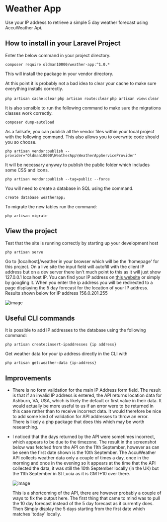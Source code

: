 # Weather App

Use your IP address to retrieve a simple 5 day weather forecast using AccuWeather Api.

## How to install in your Laravel Project

Enter the below command in your project directory.

`composer require oldman10000/weather-app:^1.0.*`

This will install the package in your vendor directory.

At this point it is probably not a bad idea to clear your cache to make sure everything installs correctly.

`php artisan cache:clear`
`php artisan route:clear`
`php artisan view:clear`

It is also sensible to run the following command to make sure the migrations classes work correctly.

`composer dump-autoload`

As a failsafe, you can publish all the vendor files within your local project with the following command. This also allows you to overwrite code should you so choose.

`php artisan vendor:publish --provider="Oldman10000\WeatherApp\WeatherAppServiceProvider"`

It will be necessary anyway to publish the public folder which includes some CSS and icons.

`php artisan vendor:publish --tag=public --force`

You will need to create a database in SQL using the command.

`create database weatherapp;`

To migrate the new tables run the command:

`php artisan migrate`

## View the project

Test that the site is running correctly by starting up your development host

`php artisan serve`

Go to [localhost]/weather in your browser which will be the 'homepage' for this project. On a live site the input field will autofill with the client IP address but on a dev server there isn't much point to this as it will just show 127.0.0.1 localhost IP. You can find your IP address on [this website](https://whatismyipaddress.com/) or simply by googling it. When you enter the ip address you will be redirected to a page displaying the 5 day forecast for the location of your IP address. Results shown below for IP address 156.0.201.255 

![image](https://user-images.githubusercontent.com/73402591/189522092-5d9e0c9e-ba31-41d4-a7b7-8b52f0463656.png)

## Useful CLI commands

It is possible to add IP addresses to the database using the following command:

`php artisan create:insert-ipaddresses {ip address}`

Get weather data for your ip address directly in the CLI with

`php artisan get:weather-data {ip-address}`

## Improvements

- There is no form validation for the main IP Address form field. The result is that if an invalid IP address is entered, the API returns location data for Ashburn, VA, USA, which is likely the default or first value in their data. It would actually be more useful to us if an error were to be returned in this case rather than to receive incorrect data. It would therefore be nice to add some kind of validation for API addresses to throw an error. There is likely a php package that does this which may be worth researching.

- I noticed that the days returned by the API were sometimes incorrect, which appears to be due to the timezone. The result in the screenshot below was fetched from the API on the 11th September, however as can be seen the first date shown is the 10th September. The AccuWeather API collects weather data only a couple of times a day, once in the morning and once in the evening so it appears at the time that the API collected the data, it was still the 10th September locally (in the UK) but the 11th September in St Lucia as it is GMT+10 over there.

  ![image](https://user-images.githubusercontent.com/73402591/189522255-7acf00f8-18de-4f6c-b868-3d947dd36b96.png)
  
  This is a shortcoming of the API, there are however probably a couple of ways to fix the output here. The first thing that came to mind was to pull the 10 day forecast instead of the 5 day forecast as it currently does. Then Simply display the 5 days starting from the first date which matches 'today' locally.
